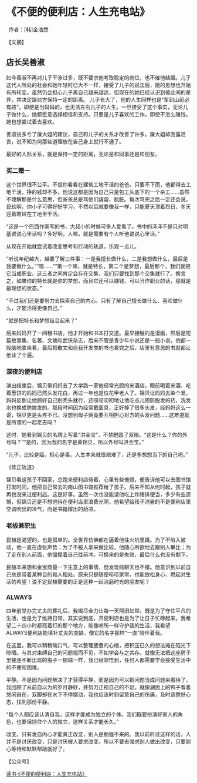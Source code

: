 # 《不便的便利店：人生充电站》

 作者：[韩]金浩然

【文摘】
## 店长吴善淑

如今善淑不再对儿子干涉过多，既不要求他考取稳定的岗位，也不催他结婚。儿子这代人所处的社会和她年轻时已大不一样，接受了儿子的说法后，她的思想也开始有所转变。虽然仍会担心儿子离自己越来越远，但现在的她已经认识到彼此间的差异，并决定跟对方保持一定的距离。 儿子长大了，他的人生同样也是“车到山前必有路”。即便是当妈妈的，也无法左右儿子的人生。一旦接受了这个事实，无论儿子做什么，她都愿意选择相信和支持。只要是儿子喜欢的工作，即使不怎么赚钱，她也想尝试着去喜欢。

善淑说多亏了廉大姐的建议，自己和儿子的关系才改善了许多。廉大姐却面露沮丧，说不知为何那些道理放在自己身上就行不通了。

最好的人际关系，就是保持一定的距离，无论是和同事还是和朋友。  

### 买二赠一

这个世界很不公平。不信你看看在建筑工地干活的爸爸。只要不下雨，他都得去工地干活，挣的钱却不多。他说这都是因为自己只是包工头底下的一个杂工……虽然不理解那是什么意思，但爸爸总是骂他们龌龊、肮脏。每次骂完之后一定还会说，民玖啊，你小子可得好好学习，不然以后就要像我一样，只能夏天顶着烈日、冬天迎着寒风在工地里干活。

“这是一个巴西作家写的书，大叔小的时候可多人爱看了。书中的泽泽不是只对明基诺说心里话吗？多好啊，人嘛，就是需要有个人听他说说心里话。”

从现在开始就尝试着改变思考和行动的轨道，乐观一点儿。  

“听说年纪越大，越要了解三件事：一是我擅长做什么，二是我想做什么，最后是我要做什么。”“嗯……”“第一个嘛，就是特长，第二个是梦想，最后那个，我们就把它当成职业。这三者之间肯定会存在交集，我们只要找到那个交集就行了。换言之，如果你的特长就是你的梦想，而且它还可以赚钱、可以当作职业的话，那就是最理想的状态。”  

“不过我们还是要努力去探索自己的内心。只有了解自己擅长做什么、喜欢做什么，才能活得更像自己。”  

“就是把特长和梦想结合起来？”  

后来妈妈开了一间租书店，他才开始和书本打交道。最早接触的是漫画，然后是短篇故事集、名著、文摘和武侠杂志，后来不管是青少年小说还是一般小说，他都一股脑地拿来看，最后把散文和自我开发类的书也看完之后，店里有意思的书就都让他读了个遍。
### 深夜的便利店

演出结束后，锦贝带妈妈去了大学路一家他经常光顾的米酒店。眼前喝着米酒、吃着葱饼的妈妈已然头发花白，再过一年也是位花甲老人了。锦贝让妈妈去染个发，妈妈反倒让他顾好自己别秃头就行，还唠唠叨叨地让他吃点儿预防脱发的药，洗发水也换成防脱发的。那段时间因为经常戴面具，正好掉了很多头发，经妈妈这么一说，锦贝更是头疼不已。没想到母子俩竟要互相担心对方的头发问题……这难道就是所谓的一起老去吗？  

这时，她看到锦贝的名牌上写着“洪金宝”，不禁瞪圆了双眼。“这是什么？你的外号吗？”“是的，因为我的名字是黄锦贝，所以外号叫洪金宝。”  

 “儿子，比较是癌，担心是毒。人生本来就很艰难了，还是多想想当下的自己吧。”

《修正轨道》  

锦贝看这孩子不回家，总跑来便利店待着，心里有些惋惜，便告诉他可以去图书馆打发时间。他把自己常去的南山图书馆推荐给了孩子。后来不知从何时起，孩子就再也没来过便利店。这是好事。虽然一次也没能请他吃上炸猪排便当，多少有些遗憾，但锦贝还是不想他待在便利店里浪费光阴，他希望给孩子消暑的不是便利店里空调吹出的冷气，而是书籍撑出的荫凉。  

### 老板兼职生

民植是渴望的，也是孤单的。全世界仿佛都在逼着他往火坑里跳。为了不陷入被动，他一直在虚张声势；为了不被人拿来做比较，他随心所欲地去跟别人攀比；为了走在别人前面，他强撑着自己往前冲。可换来的是失败，最后什么也没有剩下。  

民植本来想和金宝商量一下生意上的事情，但发现纯聊天也不错。他意识到以前自己总是带着某种目的和人相处。原来只是随便唠唠家常，也能放松身心、燃起对生活的希望！说不定民植需要的正是这种一起消磨时光的朋友呢？  

### ALWAYS

四年前举办完丈夫的葬礼后，我竭尽全力让每一天照旧如常。既是为了守住平凡的生活，也是为了维持日常。其实说到底，开便利店也是为了让日子忙碌起来。我希望二十四小时都亮着灯的那个地方，能像哨所一样守护我的生活，我希望ALWAYS便利店能填补丈夫的空缺，像它的名字那样“一直”陪伴着我。  

在这里，我可以稍稍喘口气，可以整理疲惫的心绪，把积压已久的想法摊在阳光下晾晒。与其对束缚自己的问题视而不见，不如学会与之共存。就像无法把这座房子里接连不断出现的虫子一锅端一样，我已经领悟到，任何人都需要学会接受生活中的不便和困难。  

平静。不是因为问题解决了才获得平静，而是因为可以把问题当成问题来看待了。我回顾了从前自以为的岁月静好，并努力正视自己的不足。就像湖面上的鸭子看着悠闲自在，双脚却在水下不停摆动，我也应该时刻留意自己的伤痛，及时调整好心态，找到那份平静。  

“每个人都应该认清自我，这样才能成为独立的个体。我们既要扮演好家人的角色，也要保持住个人的独立，这样关系才能长久。”  

改变。只有发自内心才能真正改变，别人是勉强不来的。我以前听过这样的话，人并不是讨厌改变，只是讨厌被人要求改变。所以不要去强求别人做出改变，只要耐心等待和默默帮助就好了。  


【公众号】

[读书·《不便的便利店：人生充电站》](https://mp.weixin.qq.com/s/wNA-BWGszeywMMmrJ9Q85Q)